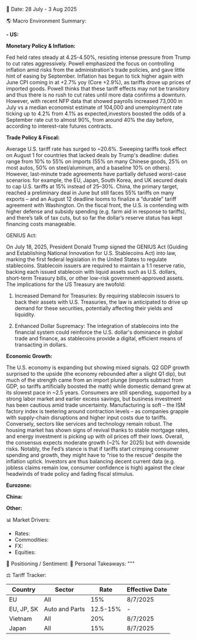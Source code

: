 📅 Date: 28 July - 3 Aug 2025	

🌎 Macro Environment Summary: 

**- US:**

**Monetary Policy & Inflation:** 

Fed held rates steady at 4.25-4.50%, resisting intense pressure from Trump to cut rates aggressively. Powell emphasized the focus on controlling inflation amid risks from the administration's trade policies, and gave little hint of easing by September. Inflation has begun to tick higher again with June CPI coming in at +2.7% yoy (Core +2.9%), as tariffs drove up prices of imported goods. Powell thinks that these tariff effects may not be transitory and thus there is no rush to cut rates until more data confirms a downturn. However, with recent NFP data that showed payrolls increased 73,000 in July vs a median economist estimate of 104,000 and unemployment rate ticking up to 4.2% from 4.1% as expected,investors boosted the odds of a September rate cut to almost 90%, from around 40% the day before, according to interest-rate futures contracts.

**Trade Policy & Fiscal:**

Average U.S. tariff rate has surged to ~20.6%. Sweeping tariffs took effect on August 1 for countries that lacked deals by Trump's deadline: duties range from 10% to 55% on imports (55% on many Chinese goods, 25% on most autos, 50% on steel/aluminum, and a baseline 10% on others). However, last-minute trade agreements have partially defused worst-case scenarios: for example, the EU, Japan, South Korea, and UK secured deals to cap U.S. tariffs at 15% instead of 25–30%. China, the primary target, reached a preliminary deal in June but still faces 55% tariffs on many exports – and an August 12 deadline looms to finalize a “durable” tariff agreement with Washington. On the fiscal front, the U.S. is contending with higher defense and subsidy spending (e.g. farm aid in response to tariffs), and there’s talk of tax cuts, but so far the dollar’s reserve status has kept financing costs manageable.

GENIUS Act:

On July 18, 2025, President Donald Trump signed the GENIUS Act (Guiding and Establishing National Innovation for U.S. Stablecoins Act) into law, marking the first federal legislation in the United States to regulate stablecoins. Stablecoin issuers are required to maintain a 1:1 reserve ratio, backing each issued stablecoin with liquid assets such as U.S. dollars, short-term Treasury bills, or other low-risk government-approved assets. The implications for the US Treasury are twofold:

1) Increased Demand for Treasuries: By requiring stablecoin issuers to back their assets with U.S. Treasuries, the law is anticipated to drive up demand for these securities, potentially affecting their yields and liquidity.

2) Enhanced Dollar Supremacy: The integration of stablecoins into the financial system could reinforce the U.S. dollar's dominance in global trade and finance, as stablecoins provide a digital, efficient means of transacting in dollars.

**Economic Growth:**

The U.S. economy is expanding but showing mixed signals. Q2 GDP growth surprised to the upside (the economy rebounded after a slight Q1 dip), but much of the strength came from an import plunge (imports subtract from GDP, so tariffs artificially boosted the math) while domestic demand grew at its slowest pace in ~2.5 years. Consumers are still spending, supported by a strong labor market and earlier excess savings, but business investment has been cautious amid trade uncertainty. Manufacturing is soft – the ISM factory index is teetering around contraction levels – as companies grapple with supply-chain disruptions and higher input costs due to tariffs. Conversely, sectors like services and technology remain robust. The housing market has shown signs of revival thanks to stable mortgage rates, and energy investment is picking up with oil prices off their lows. Overall, the consensus expects moderate growth (~2% for 2025) but with downside risks. Notably, the Fed’s stance is that if tariffs start crimping consumer spending and growth, they might have to “rise to the rescue” despite the inflation uptick. Investors are thus balancing decent current data (e.g. jobless claims remain low, consumer confidence is high) against the clear headwinds of trade policy and fading fiscal stimulus.


**Eurozone:**

**China:**

**Other:**

📊 Market Drivers:
- Rates:
- Commodities:
- FX:
- Equities:

📌 Positioning / Sentiment:
🧠 Personal Takeaways:
        """

⚖️ Tariff Tracker:

| Country         | Sector  | Rate   | Effective Date |
|-----------------|--------|----------|---------------|
| EU              | All    | 15%      |     8/7/2025  |      
| EU, JP, SK      | Auto and Parts   | 12.5-15%    | - |
| Vietnam         | All   | 20%      |   8/7/2025 |
| Japan | All | 15%      |   8/7/2025 |
